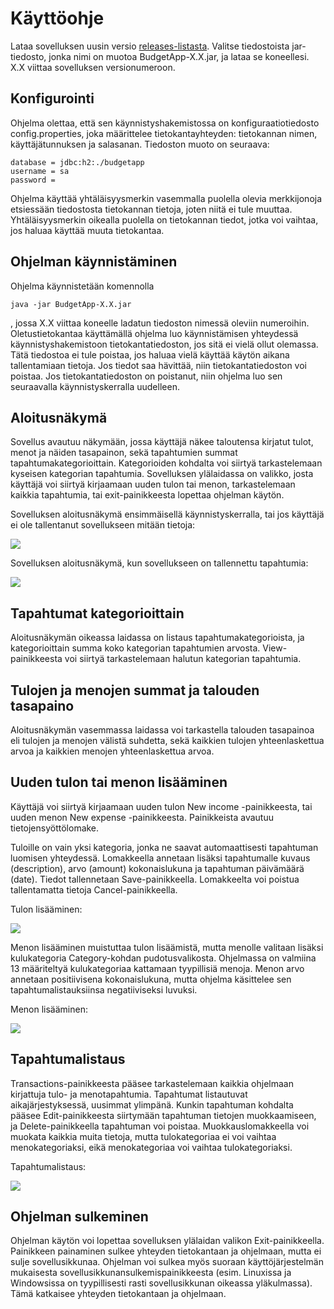# Käyttöohje

Lataa sovelluksen uusin versio [releases-listasta](https://github.com/jmlii/ot-harjoitus/releases). Valitse tiedostoista jar-tiedosto, jonka nimi on muotoa BudgetApp-X.X.jar, ja lataa se koneellesi. X.X viittaa sovelluksen versionumeroon.

## Konfigurointi

Ohjelma olettaa, että sen käynnistyshakemistossa on konfiguraatiotiedosto config.properties, joka määrittelee tietokantayhteyden: tietokannan nimen, käyttäjätunnuksen ja salasanan. Tiedoston muoto on seuraava:
```
database = jdbc:h2:./budgetapp
username = sa
password = 
```
Ohjelma käyttää yhtäläisyysmerkin vasemmalla puolella olevia merkkijonoja etsiessään tiedostosta tietokannan tietoja, joten niitä ei tule muuttaa. Yhtäläisyysmerkin oikealla puolella on tietokannan tiedot, jotka voi vaihtaa, jos haluaa käyttää muuta tietokantaa. 

## Ohjelman käynnistäminen
Ohjelma käynnistetään komennolla 
```
java -jar BudgetApp-X.X.jar
```
, jossa X.X viittaa koneelle ladatun tiedoston nimessä oleviin numeroihin. Oletustietokantaa käyttämällä ohjelma luo käynnistämisen yhteydessä käynnistyshakemistoon tietokantatiedoston, jos sitä ei vielä ollut olemassa. Tätä tiedostoa ei tule poistaa, jos haluaa vielä käyttää käytön aikana tallentamiaan tietoja. Jos tiedot saa hävittää, niin tietokantatiedoston voi poistaa. Jos tietokantatiedoston on poistanut, niin ohjelma luo sen seuraavalla käynnistyskerralla uudelleen.

## Aloitusnäkymä
Sovellus avautuu näkymään, jossa käyttäjä näkee taloutensa kirjatut tulot, menot ja näiden tasapainon, sekä tapahtumien summat tapahtumakategorioittain. Kategorioiden kohdalta voi siirtyä tarkastelemaan kyseisen kategorian tapahtumia. Sovelluksen ylälaidassa on valikko, josta käyttäjä voi siirtyä kirjaamaan uuden tulon tai menon, tarkastelemaan kaikkia tapahtumia, tai exit-painikkeesta lopettaa ohjelman käytön. 

Sovelluksen aloitusnäkymä ensimmäisellä käynnistyskerralla, tai jos käyttäjä ei ole tallentanut sovellukseen mitään tietoja:

![](kuvat/budgetapp_home.jpg)

Sovelluksen aloitusnäkymä, kun sovellukseen on tallennettu tapahtumia: 

![](kuvat/budgetapp_home_with_transactions.jpg)

## Tapahtumat kategorioittain
Aloitusnäkymän oikeassa laidassa on listaus tapahtumakategorioista, ja kategorioittain summa koko kategorian tapahtumien arvosta. View-painikkeesta voi siirtyä tarkastelemaan halutun kategorian tapahtumia.

## Tulojen ja menojen summat ja talouden tasapaino
Aloitusnäkymän vasemmassa laidassa voi tarkastella talouden tasapainoa eli tulojen ja menojen välistä suhdetta, sekä kaikkien tulojen yhteenlaskettua arvoa ja kaikkien menojen yhteenlaskettua arvoa. 

## Uuden tulon tai menon lisääminen
Käyttäjä voi siirtyä kirjaamaan uuden tulon New income -painikkeesta, tai uuden menon New expense -painikkeesta. Painikkeista avautuu tietojensyöttölomake.

Tuloille on vain yksi kategoria, jonka ne saavat automaattisesti tapahtuman luomisen yhteydessä. Lomakkeella annetaan lisäksi tapahtumalle kuvaus (description), arvo (amount) kokonaislukuna ja tapahtuman päivämäärä (date). Tiedot tallennetaan Save-painikkeella. Lomakkeelta voi poistua tallentamatta tietoja Cancel-painikkeella.

Tulon lisääminen:

![](kuvat/budgetapp_new_income.jpg)

Menon lisääminen muistuttaa tulon lisäämistä, mutta menolle valitaan lisäksi kulukategoria Category-kohdan pudotusvalikosta. Ohjelmassa on valmiina 13 määriteltyä kulukategoriaa kattamaan tyypillisiä menoja. Menon arvo annetaan positiivisena kokonaislukuna, mutta ohjelma käsittelee sen tapahtumalistauksiinsa negatiiviseksi luvuksi.  

Menon lisääminen:

![](kuvat/budgetapp_new_expense.jpg)

## Tapahtumalistaus
Transactions-painikkeesta pääsee tarkastelemaan kaikkia ohjelmaan kirjattuja tulo- ja menotapahtumia. Tapahtumat listautuvat aikajärjestyksessä, uusimmat ylimpänä. Kunkin tapahtuman kohdalta pääsee Edit-painikkeesta siirtymään tapahtuman tietojen muokkaamiseen, ja Delete-painikkeella tapahtuman voi poistaa. Muokkauslomakkeella voi muokata kaikkia muita tietoja, mutta tulokategoriaa ei voi vaihtaa menokategoriaksi, eikä menokategoriaa voi vaihtaa tulokategoriaksi.

Tapahtumalistaus:

![](kuvat/budgetapp_transactions.jpg)

## Ohjelman sulkeminen
Ohjelman käytön voi lopettaa sovelluksen ylälaidan valikon Exit-painikkeella. Painikkeen painaminen sulkee yhteyden tietokantaan ja ohjelmaan, mutta ei sulje sovellusikkunaa. Ohjelman voi sulkea myös suoraan käyttöjärjestelmän mukaisesta sovellusikkunansulkemispainikkeesta (esim. Linuxissa ja Windowsissa on tyypillisesti rasti sovellusikkunan oikeassa yläkulmassa). Tämä katkaisee yhteyden tietokantaan ja ohjelmaan.
